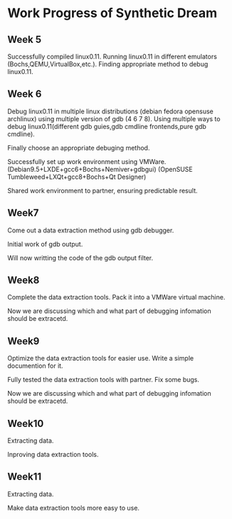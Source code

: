 # Work Progress of Synthetic Dream

## Week 5

Successfully compiled linux0.11.
Running linux0.11 in different emulators (Bochs,QEMU,VirtualBox,etc.).
Finding appropriate method to debug linux0.11.

## Week 6

Debug linux0.11 in multiple linux distributions (debian fedora opensuse archlinux) using multiple version of gdb (4 6 7 8).
Using multiple ways to debug linux0.11(different gdb guies,gdb cmdline frontends,pure gdb cmdline).

Finally choose an appropriate debuging method.

Successfully set up work environment using VMWare.
(Debian9.5+LXDE+gcc6+Bochs+Nemiver+gdbgui)
(OpenSUSE Tumbleweed+LXQt+gcc8+Bochs+Qt Designer)

Shared work environment to partner, ensuring predictable result.

## Week7

Come out a data extraction method using gdb debugger.

Initial work of gdb output.

Will now writting the code of the gdb output filter.

## Week8

Complete the data extraction tools. Pack it into a VMWare virtual machine.

Now we are discussing which and what part of debugging infomation should be extracetd.

## Week9

Optimize the data extraction tools for easier use. 
Write a simple documention for it.

Fully tested the data extraction tools with partner. Fix some bugs.

Now we are discussing which and what part of debugging infomation should be extracetd.

## Week10

Extracting data.

Inproving data extraction tools.

## Week11

Extracting data.

Make data extraction tools more easy to use.
